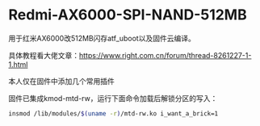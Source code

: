 # Redmi-AX6000-SPI-NAND-512MB
用于红米AX6000改512MB闪存atf_uboot以及固件云编译。

具体教程看大佬文章：https://www.right.com.cn/forum/thread-8261227-1-1.html

本人仅在固件中添加几个常用插件

固件已集成kmod-mtd-rw，运行下面命令加载后解锁分区的写入：

```bash
insmod /lib/modules/$(uname -r)/mtd-rw.ko i_want_a_brick=1
```
